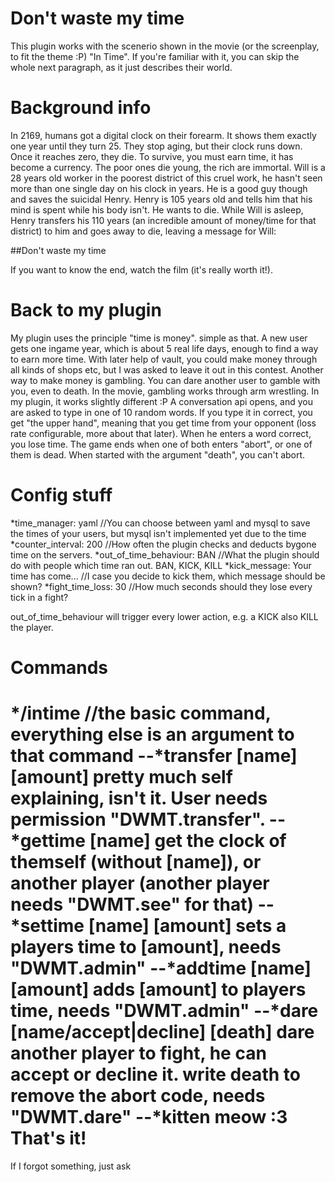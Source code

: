 Don't waste my time
=================
This plugin works with the scenerio shown in the movie (or the screenplay, to fit the theme :P) "In Time".
If you're familiar with it, you can skip the whole next paragraph, as it just describes their world.

Background info
==============
In 2169, humans got a digital clock on their forearm. It shows them exactly one year until they turn 25.
They stop aging, but their clock runs down. Once it reaches zero, they die. To survive, you must earn time,
it has become a currency. The poor ones die young, the rich are immortal.
Will is a 28 years old worker in the poorest district of this cruel work, he hasn't seen more than one single
day on his clock in years. He is a good guy though and saves the suicidal Henry. Henry is 105 years old and
tells him that his mind is spent while his body isn't. He wants to die. While Will is asleep, Henry transfers
his 110 years (an incredible amount of money/time for that district) to him and goes away to die, leaving a message
for Will:

##Don't waste my time

If you want to know the end, watch the film (it's really worth it!).

Back to my plugin
===============
My plugin uses the principle "time is money". simple as that.
A new user gets one ingame year, which is about 5 real life days, enough to find a way to earn more time.
With later help of vault, you could make money through all kinds of shops etc, but I was asked to leave it out in this contest.
Another way to make money is gambling.
You can dare another user to gamble with you, even to death. In the movie, gambling works through arm wrestling.
In my plugin, it works slightly different :P
A conversation api opens, and you are asked to type in one of 10 random words. If you type it in correct, you get "the upper hand",
meaning that you get time from your opponent (loss rate configurable, more about that later). When he enters a word correct, you
lose time. The game ends when one of both enters "abort", or one of them is dead. When started with the argument "death", you can't
abort.

Config stuff
===========
*time_manager: yaml //You can choose between yaml and mysql to save the times of your users, but mysql isn't implemented yet due to the time
*counter_interval: 200 //How often the plugin checks and deducts bygone time on the servers.
*out_of_time_behaviour: BAN //What the plugin should do with people which time ran out. BAN, KICK, KILL
*kick_message: Your time has come... //I case you decide to kick them, which message should be shown?
*fight_time_loss: 30 //How much seconds should they lose every tick in a fight?

out_of_time_behaviour will trigger every lower action, e.g. a KICK also KILL the player.

Commands
========
*/intime //the basic command, everything else is an argument to that command
--*transfer \[name\] \[amount\] pretty much self explaining, isn't it. User needs permission "DWMT.transfer".
--*gettime \[name\] get the clock of themself (without \[name\]), or another player (another player needs "DWMT.see" for that)
--*settime \[name\] \[amount\] sets a players time to \[amount\], needs "DWMT.admin"
--*addtime \[name\] \[amount\] adds \[amount\] to players time, needs "DWMT.admin"
--*dare \[name/accept|decline\] \[death\] dare another player to fight, he can accept or decline it. write death to remove the abort code, needs "DWMT.dare"
--*kitten meow :3
That's it!
==========
If I forgot something, just ask
